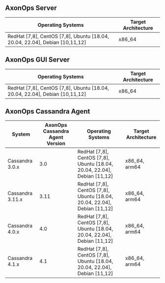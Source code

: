 
## AxonOps Server
| Operating Systems                                                           | Target Architecture |
|-----------------------------------------------------------------------------|---------------------|
| RedHat [7,8], CentOS [7,8], Ubuntu [18.04, 20.04, 22.04], Debian [10,11,12] | x86_64              |

## AxonOps GUI Server
| Operating Systems                                                           | Target Architecture |
|-----------------------------------------------------------------------------|---------------------|
| RedHat [7,8], CentOS [7,8], Ubuntu [18.04, 20.04, 22.04], Debian [10,11,12] | x86_64              |

## AxonOps Cassandra Agent
| System           | AxonOps Cassandra Agent Version | Operating Systems                                                        | Target Architecture |
|------------------|---------------------------------|--------------------------------------------------------------------------|---------------------|
| Cassandra 3.0.x  | 3.0                             | RedHat [7,8], CentOS [7,8], Ubuntu [18.04, 20.04, 22.04], Debian [11,12] | x86_64, arm64       |
| Cassandra 3.11.x | 3.11                            | RedHat [7,8], CentOS [7,8], Ubuntu [18.04, 20.04, 22.04], Debian [11,12] | x86_64, arm64       |
| Cassandra 4.0.x  | 4.0                             | RedHat [7,8], CentOS [7,8], Ubuntu [18.04, 20.04, 22.04], Debian [11,12] | x86_64, arm64       |
| Cassandra 4.1.x  | 4.1                             | RedHat [7,8], CentOS [7,8], Ubuntu [18.04, 20.04, 22.04], Debian [11,12] | x86_64, arm64       |

